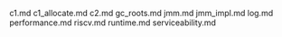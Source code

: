 c1.md
c1_allocate.md
c2.md
gc_roots.md
jmm.md
jmm_impl.md
log.md
performance.md
riscv.md
runtime.md
serviceability.md

